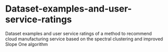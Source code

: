 # Dataset-examples-and-user-service-ratings
Dataset examples and user service ratings of a method to recommend cloud manufacturing service based on the spectral clustering and improved Slope One algorithm
